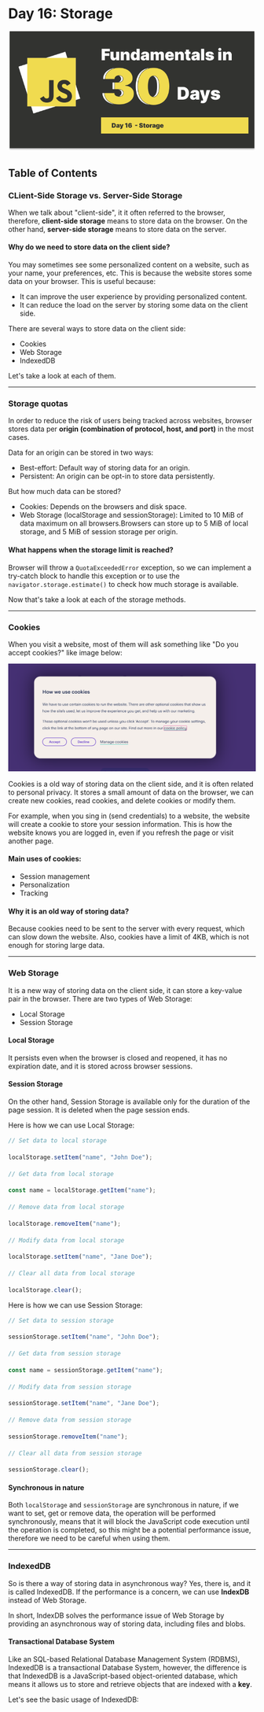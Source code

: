# Day 16: Storage

![day-16](./Day-16.png)

## Table of Contents

### CLient-Side Storage vs. Server-Side Storage

When we talk about "client-side", it it often referred to the browser, therefore, **client-side storage** means to store data on the browser. On the other hand, **server-side storage** means to store data on the server.

#### Why do we need to store data on the client side?

You may sometimes see some personalized content on a website, such as your name, your preferences, etc. This is because the website stores some data on your browser. This is useful because:

- It can improve the user experience by providing personalized content.
- It can reduce the load on the server by storing some data on the client side.

There are several ways to store data on the client side:

- Cookies
- Web Storage
- IndexedDB

Let's take a look at each of them.

---

### Storage quotas

In order to reduce the risk of users being tracked across websites, browser stores data per **origin (combination of protocol, host, and port)** in the most cases.

Data for an origin can be stored in two ways:

- Best-effort: Default way of storing data for an origin.
- Persistent: An origin can be opt-in to store data persistently.

But how much data can be stored?

- Cookies: Depends on the browsers and disk space.
- Web Storage (localStorage and sessionStorage): Limited to 10 MiB of data maximum on all browsers.Browsers can store up to 5 MiB of local storage, and 5 MiB of session storage per origin.

#### What happens when the storage limit is reached?

Browser will throw a `QuotaExceededError` exception, so we can implement a try-catch block to handle this exception or to use the `navigator.storage.estimate()` to check how much storage is available.

Now that's take a look at each of the storage methods.

---

### Cookies

When you visit a website, most of them will ask something like "Do you accept cookies?" like image below:

![cookies](./cookies.png)

Cookies is a old way of storing data on the client side, and it is often related to personal privacy. It stores a small amount of data on the browser, we can create new cookies, read cookies, and delete cookies or modify them.

For example, when you sing in (send credentials) to a website, the website will create a cookie to store your session information. This is how the website knows you are logged in, even if you refresh the page or visit another page.

#### Main uses of cookies:

- Session management
- Personalization
- Tracking

#### Why it is an old way of storing data?

Because cookies need to be sent to the server with every request, which can slow down the website. Also, cookies have a limit of 4KB, which is not enough for storing large data.

---

### Web Storage

It is a new way of storing data on the client side, it can store a key-value pair in the browser. There are two types of Web Storage:

- Local Storage
- Session Storage

#### Local Storage

It persists even when the browser is closed and reopened, it has no expiration date, and it is stored across browser sessions.

#### Session Storage

On the other hand, Session Storage is available only for the duration of the page session. It is deleted when the page session ends.

Here is how we can use Local Storage:

```javascript
// Set data to local storage

localStorage.setItem("name", "John Doe");

// Get data from local storage

const name = localStorage.getItem("name");

// Remove data from local storage

localStorage.removeItem("name");

// Modify data from local storage

localStorage.setItem("name", "Jane Doe");

// Clear all data from local storage

localStorage.clear();
```

Here is how we can use Session Storage:

```javascript
// Set data to session storage

sessionStorage.setItem("name", "John Doe");

// Get data from session storage

const name = sessionStorage.getItem("name");

// Modify data from session storage

sessionStorage.setItem("name", "Jane Doe");

// Remove data from session storage

sessionStorage.removeItem("name");

// Clear all data from session storage

sessionStorage.clear();
```

#### Synchronous in nature

Both `localStorage` and `sessionStorage` are synchronous in nature, if we want to set, get or remove data, the operation will be performed synchronously, means that it will block the JavaScript code execution until the operation is completed, so this might be a potential performance issue, therefore we need to be careful when using them.

---

### IndexedDB

So is there a way of storing data in asynchronous way? Yes, there is, and it is called IndexedDB. If the performance is a concern, we can use **IndexDB** instead of Web Storage.

In short, IndexDB solves the performance issue of Web Storage by providing an asynchronous way of storing data, including files and blobs.

#### Transactional Database System

Like an SQL-based Relational Database Management System (RDBMS), IndexedDB is a transactional Database System, however, the difference is that IndexedDB is a JavaScript-based object-oriented database, which means it allows us to store and retrieve objects that are indexed with a **key**.

Let's see the basic usage of IndexedDB:
